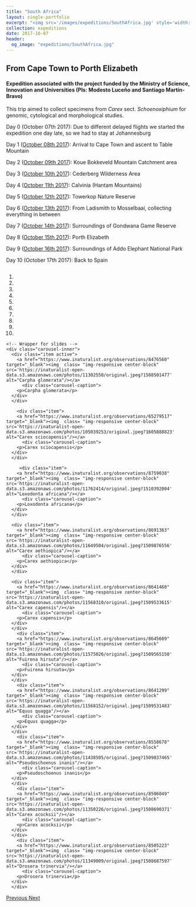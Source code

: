 ```yaml
---
title: "South Africa"
layout: single-portfolio
excerpt: "<img src='/images/expeditions/SouthAfrica.jpg' style='width: auto; height: 300px;'>"
collection: expeditions
date: 2017-10-07
header: 
  og_image: "expeditions/SouthAfrica.jpg"
---
```

<h2>From Cape Town to Porth Elizabeth</h2>
<h4>Expedition associated with the project funded by the Ministry of Science, Innovation and Universities (PIs: Modesto Luceño and Santiago Martín-Bravo)</h4>

This trip aimed to collect specimens from <i>Carex</i> sect. <i>Schoenoxiphium</i> for genomic, cytological and morphological studies.

Day 0 (October 07th 2017): Due to different delayed flights we started the expedition one day late, so we had to stay at Johannesburg

Day 1 ([October 08th 2017](https://www.inaturalist.org/calendar/jimarcor/2017/10/8)): Arrival to Cape Town and ascent to Table Mountain

Day 2 ([October 09th 2017](https://www.inaturalist.org/calendar/jimarcor/2017/10/9)): Koue Bokkeveld Mountain Catchment area

Day 3 ([October 10th 2017](https://www.inaturalist.org/calendar/jimarcor/2017/10/10)): Cederberg Wilderness Area

Day 4 ([October 11th 2017](https://www.inaturalist.org/calendar/jimarcor/2017/10/11)): Calvinia (Hantam Mountains)

Day 5 ([October 12th 2017](https://www.inaturalist.org/calendar/jimarcor/2017/10/12)): Towerkop Nature Reserve

Day 6 ([October 13th 2017](https://www.inaturalist.org/calendar/jimarcor/2017/10/13)): From Ladismith to Mosselbaai, collecting everything in between

Day 7 ([October 14th 2017](https://www.inaturalist.org/calendar/jimarcor/2017/10/14)): Surroundings of Gondwana Game Reserve

Day 8 ([October 15th 2017](https://www.inaturalist.org/calendar/jimarcor/2017/10/15)): Porth Elizabeth

Day 9 ([October 16th 2017](https://www.inaturalist.org/calendar/jimarcor/2017/10/16)): Surroundings of Addo Elephant National Park

Day 10 (October 17th 2017): Back to Spain

<head>
  <meta charset="utf-8">
  <meta name="viewport" content="width=device-width, initial-scale=1">
  <link rel="stylesheet" href="https://maxcdn.bootstrapcdn.com/bootstrap/3.4.1/css/bootstrap.min.css">
  <script src="https://ajax.googleapis.com/ajax/libs/jquery/3.5.1/jquery.min.js"></script>
  <script src="https://maxcdn.bootstrapcdn.com/bootstrap/3.4.1/js/bootstrap.min.js"></script>
  
   <style>
 .carousel-inner > .item > img,
 .carousel-inner > .item > a > img {
     display: block;
     max-width: 100%;
     height: 500px !important;
 }
 </style>
 
</head>

  <div id="myCarousel" class="carousel slide" data-ride="carousel" style="align-content: center">
    <!-- Indicators -->
    <ol class="carousel-indicators">
      <li data-target="#myCarousel" data-slide-to="0" class="active"></li>
      <li data-target="#myCarousel" data-slide-to="1"></li>
      <li data-target="#myCarousel" data-slide-to="2"></li>
	  <li data-target="#myCarousel" data-slide-to="3"></li>
	  <li data-target="#myCarousel" data-slide-to="4"></li>
	  <li data-target="#myCarousel" data-slide-to="5"></li>
      <li data-target="#myCarousel" data-slide-to="6"></li>
      <li data-target="#myCarousel" data-slide-to="7"></li>
	  <li data-target="#myCarousel" data-slide-to="8"></li>
	  <li data-target="#myCarousel" data-slide-to="9"></li>
    </ol>

    <!-- Wrapper for slides -->
    <div class="carousel-inner">
      <div class="item active">
        <a href="https://www.inaturalist.org/observations/8476560" target="_blank"><img  class= "img-responsive center-block" src='https://inaturalist-open-data.s3.amazonaws.com/photos/11302550/original.jpeg?1508501477' alt="Carpha glomerata"/></a>
		  <div class="carousel-caption">
        <p>Carpha glomerata</p>
      </div>
      </div>
		
		<div class="item">
        <a href="https://www.inaturalist.org/observations/65279517" target="_blank"><img  class= "img-responsive center-block" src='https://inaturalist-open-data.s3.amazonaws.com/photos/105039253/original.jpeg?1605888823' alt="Carex sciocapensis"/></a>
		  <div class="carousel-caption">
        <p>Carex sciocapensis</p>
      </div>
      </div>
		
		 <div class="item">
        <a href="https://www.inaturalist.org/observations/8759038" target="_blank"><img  class= "img-responsive center-block" src='https://inaturalist-open-data.s3.amazonaws.com/photos/11762414/original.jpeg?1510392004' alt="Loxodonta africana"/></a>
		  <div class="carousel-caption">
        <p>Loxodonta africana</p>
      </div>
      </div>

      <div class="item">
        <a href="https://www.inaturalist.org/observations/8691363" target="_blank"><img  class= "img-responsive center-block" src='https://inaturalist-open-data.s3.amazonaws.com/photos/11649504/original.jpeg?1509876556' alt="Carex aethiopica"/></a>
		  <div class="carousel-caption">
        <p>Carex aethiopica</p>
      </div>
      </div>
    
      <div class="item">
        <a href="https://www.inaturalist.org/observations/8641460" target="_blank"><img  class= "img-responsive center-block" src='https://inaturalist-open-data.s3.amazonaws.com/photos/11568310/original.jpeg?1509533615' alt="Carex capensis"/></a>
		  <div class="carousel-caption">
        <p>Carex capensis</p>
      </div>
      </div>
		<div class="item">
        <a href="https://www.inaturalist.org/observations/8645609" target="_blank"><img  class= "img-responsive center-block" src='https://inaturalist-open-data.s3.amazonaws.com/photos/11575026/original.jpeg?1509565150' alt="Fuirena hirsuta"/></a>
		  <div class="carousel-caption">
        <p>Fuirena hirsuta</p>
      </div>
      </div>
		<div class="item">
        <a href="https://www.inaturalist.org/observations/8641299" target="_blank"><img  class= "img-responsive center-block" src='https://inaturalist-open-data.s3.amazonaws.com/photos/11568152/original.jpeg?1509531483' alt="Equus quagga"/></a>
		  <div class="carousel-caption">
        <p>Equus quagga</p>
      </div>
      </div>
		<div class="item">
        <a href="https://www.inaturalist.org/observations/8558678" target="_blank"><img  class= "img-responsive center-block" src='https://inaturalist-open-data.s3.amazonaws.com/photos/11438505/original.jpeg?1509037465' alt="Pseudoschoenus inanis"/></a>
		  <div class="carousel-caption">
        <p>Pseudoschoenus inanis</p>
      </div>
      </div>
		<div class="item">
        <a href="https://www.inaturalist.org/observations/8506049" target="_blank"><img  class= "img-responsive center-block" src='https://inaturalist-open-data.s3.amazonaws.com/photos/11350226/original.jpeg?1508690371' alt="Carex acocksii"/></a>
		  <div class="carousel-caption">
        <p>Carex acocksii</p>
      </div>
      </div>
		<div class="item">
        <a href="https://www.inaturalist.org/observations/8505223" target="_blank"><img  class= "img-responsive center-block" src='https://inaturalist-open-data.s3.amazonaws.com/photos/11349009/original.jpeg?1508687597' alt="Drosera trinervia"/></a>
		  <div class="carousel-caption">
        <p>Drosera trinervia</p>
      </div>
      </div>
  <!-- Left and right controls -->
  <a class="left carousel-control" href="#myCarousel" data-slide="prev">
    <span class="glyphicon glyphicon-chevron-left"></span>
    <span class="sr-only">Previous</span>
  </a>
  <a class="right carousel-control" href="#myCarousel" data-slide="next">
    <span class="glyphicon glyphicon-chevron-right"></span>
    <span class="sr-only">Next</span>
  </a>
</div>
      </div>
